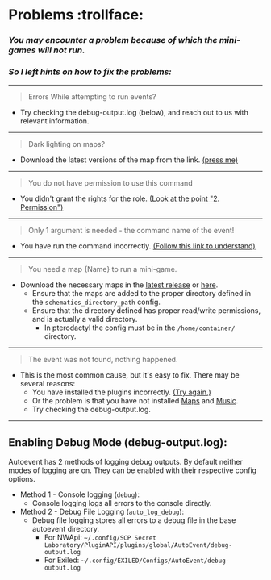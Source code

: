 # Problems :trollface:
### *You may encounter a problem because of which the mini-games will not run.*
### *So I left hints on how to fix the problems:*
----
 >  Errors While attempting to run events?
 - Try checking the debug-output.log (below), and reach out to us with relevant information.
----
 >  Dark lighting on maps?
 - Download the latest versions of the map from the link. [(press me)](https://github.com/KoT0XleB/AutoEvent-Exiled/tree/main/Schematics)
----
 >  You do not have permission to use this command
 - You didn't grant the rights for the role. [(Look at the point "2. Permission")](https://github.com/KoT0XleB/AutoEvent-Exiled/blob/main/Docs/Installation.md)
----
 >  Only 1 argument is needed - the command name of the event!
 - You have run the command incorrectly. [(Follow this link to understand)](https://github.com/KoT0XleB/AutoEvent-Exiled/blob/main/Docs/Commands.md)
----
 >  You need a map {Name} to run a mini-game.
 - Download the necessary maps in the [latest release](https://github.com/KoT0XleB/AutoEvent-Exiled/releases/latest) or [here](https://github.com/KoT0XleB/AutoEvent/tree/main/Schematics).
   - Ensure that the maps are added to the proper directory defined in the `schematics_directory_path` config.
   - Ensure that the directory defined has proper read/write permissions, and is actually a valid directory. 
     - In pterodactyl the config must be in the `/home/container/` directory. 
----
 >  The event was not found, nothing happened.
 - This is the most common cause, but it's easy to fix. There may be several reasons:
    - You have installed the plugins incorrectly. [(Try again.)](https://github.com/KoT0XleB/AutoEvent-Exiled/blob/main/Docs/Installation.md)
    - Or the problem is that you have not installed [Maps](https://github.com/KoT0XleB/AutoEvent-Exiled/tree/main/Schematics) and [Music](https://github.com/KoT0XleB/AutoEvent-Exiled/tree/main/Music).
    - Try checking the debug-output.log.
---- 
## Enabling Debug Mode (debug-output.log): 
Autoevent has 2 methods of logging debug outputs. By default neither modes of logging are on. They can be enabled with their respective config options.
- Method 1 - Console logging (`debug`):
   - Console logging logs all errors to the console directly.
- Method 2 - Debug File Logging (`auto_log_debug`):
   - Debug file logging stores all errors to a debug file in the base autoevent directory. 
     - For NWApi: `~/.config/SCP Secret Laboratory/PluginAPI/plugins/global/AutoEvent/debug-output.log`
     - For Exiled: `~/.config/EXILED/Configs/AutoEvent/debug-output.log`
